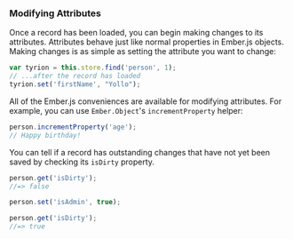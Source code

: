 ### Modifying Attributes

Once a record has been loaded, you can begin making changes to its
attributes. Attributes behave just like normal properties in Ember.js
objects. Making changes is as simple as setting the attribute you
want to change:

```js
var tyrion = this.store.find('person', 1);
// ...after the record has loaded
tyrion.set('firstName', "Yollo");
```

All of the Ember.js conveniences are available for
modifying attributes. For example, you can use `Ember.Object`'s
`incrementProperty` helper:

```js
person.incrementProperty('age');
// Happy birthday!
```

You can tell if a record has outstanding changes that have not yet been
saved by checking its `isDirty` property.

```js
person.get('isDirty');
//=> false

person.set('isAdmin', true);

person.get('isDirty');
//=> true
```
